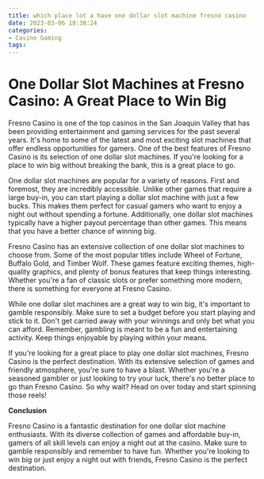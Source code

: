```yaml
---
title: which place lot a have one dollar slot machine fresno casino
date: 2023-03-06 18:38:24
categories:
- Casino Gaming
tags:
---
```



# One Dollar Slot Machines at Fresno Casino: A Great Place to Win Big

Fresno Casino is one of the top casinos in the San Joaquin Valley that has been providing entertainment and gaming services for the past several years. It's home to some of the latest and most exciting slot machines that offer endless opportunities for gamers. One of the best features of Fresno Casino is its selection of one dollar slot machines. If you're looking for a place to win big without breaking the bank, this is a great place to go.

One dollar slot machines are popular for a variety of reasons. First and foremost, they are incredibly accessible. Unlike other games that require a large buy-in, you can start playing a dollar slot machine with just a few bucks. This makes them perfect for casual gamers who want to enjoy a night out without spending a fortune. Additionally, one dollar slot machines typically have a higher payout percentage than other games. This means that you have a better chance of winning big.

Fresno Casino has an extensive collection of one dollar slot machines to choose from. Some of the most popular titles include Wheel of Fortune, Buffalo Gold, and Timber Wolf. These games feature exciting themes, high-quality graphics, and plenty of bonus features that keep things interesting. Whether you're a fan of classic slots or prefer something more modern, there is something for everyone at Fresno Casino.

While one dollar slot machines are a great way to win big, it's important to gamble responsibly. Make sure to set a budget before you start playing and stick to it. Don't get carried away with your winnings and only bet what you can afford. Remember, gambling is meant to be a fun and entertaining activity. Keep things enjoyable by playing within your means.

If you're looking for a great place to play one dollar slot machines, Fresno Casino is the perfect destination. With its extensive selection of games and friendly atmosphere, you're sure to have a blast. Whether you're a seasoned gambler or just looking to try your luck, there's no better place to go than Fresno Casino. So why wait? Head on over today and start spinning those reels! 

**Conclusion**

Fresno Casino is a fantastic destination for one dollar slot machine enthusiasts. With its diverse collection of games and affordable buy-in, gamers of all skill levels can enjoy a night out at the casino. Make sure to gamble responsibly and remember to have fun. Whether you're looking to win big or just enjoy a night out with friends, Fresno Casino is the perfect destination.